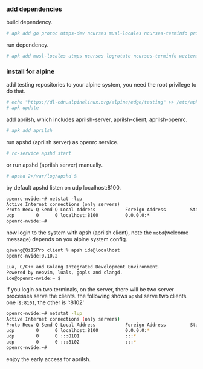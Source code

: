 
### add dependencies

build dependency.
```sh
# apk add go protoc utmps-dev ncurses musl-locales ncurses-terminfo protoc-gen-go
```

run dependency.
```sh
# apk add musl-locales utmps ncurses logrotate ncurses-terminfo wezterm-extra-terminfo openssh-server

```
### install for alpine

add testing repositories to your alpine system, you need the root privilege to do that.
```sh
# echo "https://dl-cdn.alpinelinux.org/alpine/edge/testing" >> /etc/apk/repositories
# apk update
```
add aprilsh, which includes aprilsh-server, aprilsh-client, aprilsh-openrc.
```sh
# apk add aprilsh
```

run apshd (aprilsh server) as openrc service.
```sh
# rc-service apshd start
```

or run apshd (aprilsh server) manually.
```sh
# apshd 2>/var/log/apshd &
```
by default apshd listen on udp localhost:8100.
```txt
openrc-nvide:~# netstat -lup
Active Internet connections (only servers)
Proto Recv-Q Send-Q Local Address           Foreign Address         State       PID/Program name
udp        0      0 localhost:8100          0.0.0.0:*                           45561/apshd
openrc-nvide:~#
```
now login to the system with apsh (aprilsh client), note the `motd`(welcome message) depends on you alpine system config.
```txt
qiwang@Qi15Pro client % apsh ide@localhost
openrc-nvide:0.10.2

Lua, C/C++ and Golang Integrated Development Environment.
Powered by neovim, luals, gopls and clangd.
ide@openrc-nvide:~ $
```
if you login on two terminals, on the server, there will be two server processes serve the clients. the following shows `apshd` serve two clients. one is`:8101`, the other is ':8102'
```sh
openrc-nvide:~# netstat -lup
Active Internet connections (only servers)
Proto Recv-Q Send-Q Local Address           Foreign Address         State       PID/Program name
udp        0      0 localhost:8100          0.0.0.0:*                           45561/apshd
udp        0      0 :::8101                 :::*                                45647/apshd
udp        0      0 :::8102                 :::*                                45612/apshd
openrc-nvide:~#
```
enjoy the early access for aprilsh.
